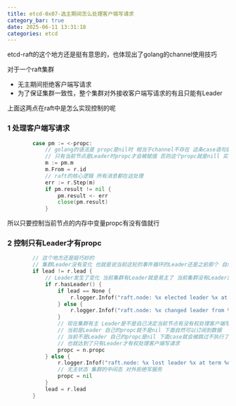 ```yaml
---
title: etcd-0x07-选主期间怎么处理客户端写请求
category_bar: true
date: 2025-06-11 13:31:18
categories: etcd
---
```


etcd-raft的这个地方还是挺有意思的，也体现出了golang的channel使用技巧

对于一个raft集群

- 无主期间拒绝客户端写请求
- 为了保证集群一致性，整个集群对外接收客户端写请求的有且只能有Leader

上面这两点在raft中是怎么实现控制的呢

### 1 处理客户端写请求

```go
		case pm := <-propc:
			// golang的语法是 propc是nil时 相当于channel不存在 这条case语句就不会被执行
			// 只有当前节点是Leader时propc才会被赋值 否则这个propc就是nill 实现了只有自己Leader才有资格接收客户端写请求
			m := pm.m
			m.From = r.id
			// raft的核心逻辑 所有消息都在这处理
			err := r.Step(m)
			if pm.result != nil {
				pm.result <- err
				close(pm.result)
			}
```

所以只要控制当前节点的内存中变量propc有没有值就行

### 2 控制只有Leader才有propc

```go
		// 这个地方还是挺巧妙的
		// 集群Leader没有变化 也就是说当前这轮的事件循环的Leader还是之前那个 自然也就只有Leader的propc才会被订阅处理 Follower的propc还是空的 也就是说当前集群对外接收客户端写请求的还是之前Leader
		if lead != r.lead {
			// Leader发生了变化 当前集群有Leader就是易主了 当前集群没有Leader就是降级重新选举了
			if r.hasLeader() {
				if lead == None {
					r.logger.Infof("raft.node: %x elected leader %x at term %d", r.id, r.lead, r.Term)
				} else {
					r.logger.Infof("raft.node: %x changed leader from %x to %x at term %d", r.id, lead, r.lead, r.Term)
				}
				// 现在集群有主 Leader是不是自己决定当前节点有没有权处理客户端写请求 怎么保证这个机制
				// 当前是Leader 自己的propc就不是nil 下面自然可以订阅到数据
				// 当前不是Leader 自己的propc是nil 下面case就会被跳过不执行了
				// 也就达到了只有Leader才有权处理客户端写请求
				propc = n.propc
			} else {
				r.logger.Infof("raft.node: %x lost leader %x at term %d", r.id, lead, r.Term)
				// 无主状态 集群的中间态 对外拒绝写服务
				propc = nil
			}
			lead = r.lead
		}
```